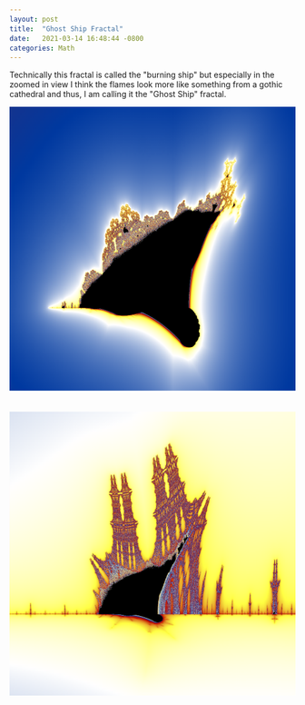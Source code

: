 ```yaml
---
layout: post
title:  "Ghost Ship Fractal"
date:   2021-03-14 16:48:44 -0800
categories: Math
---
```

Technically this fractal is called the "burning ship" but especially in the zoomed in view I think the flames look more like something
from a gothic cathedral and thus, I am calling it the "Ghost Ship" fractal. <br clear="all">
<div style="text-align: center;"><img src="/images/burning-ship.png" width="700" height="500" alt=""></div><br clear="all"><br clear="all">
<div style="text-align: center;"><img src="/images/burning-ship-2.png" width="700" height="500" alt=""></div>

 
